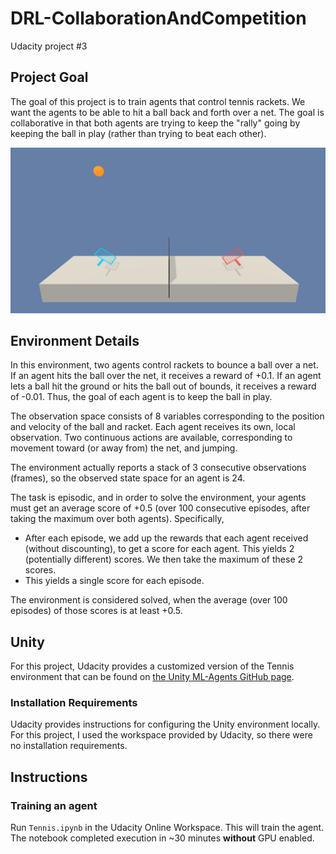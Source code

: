 # DRL-CollaborationAndCompetition
Udacity project #3
## Project Goal
The goal of this project is to train agents that control tennis rackets.  We want the agents to be able to hit a ball back and forth over a net.  The goal is collaborative in that both agents are trying to keep the "rally" going by keeping the ball in play (rather than trying to beat each other).

![](./tennis.png)

## Environment Details

In this environment, two agents control rackets to bounce a ball over a net. If an agent hits the ball over the net, it receives a reward of +0.1. If an agent lets a ball hit the ground or hits the ball out of bounds, it receives a reward of -0.01. Thus, the goal of each agent is to keep the ball in play.

The observation space consists of 8 variables corresponding to the position and velocity of the ball and racket. Each agent receives its own, local observation. Two continuous actions are available, corresponding to movement toward (or away from) the net, and jumping.

The environment actually reports a stack of 3 consecutive observations (frames), so the observed state space for an agent is 24.

The task is episodic, and in order to solve the environment, your agents must get an average score of +0.5 (over 100 consecutive episodes, after taking the maximum over both agents). Specifically,

- After each episode, we add up the rewards that each agent received (without discounting), to get a score for each agent. This yields 2 (potentially different) scores. We then take the maximum of these 2 scores.
- This yields a single score for each episode.

The environment is considered solved, when the average (over 100 episodes) of those scores is at least +0.5.

## Unity
For this project, Udacity provides a customized version of the Tennis environment that can be found on [the Unity ML-Agents GitHub page](https://github.com/Unity-Technologies/ml-agents/blob/main/docs/Learning-Environment-Examples.md).

### Installation Requirements
Udacity provides instructions for configuring the Unity environment locally.  For this project, I used the workspace provided by Udacity, so there were no installation requirements.

## Instructions

### Training an agent
    
Run `Tennis.ipynb` in the Udacity Online Workspace.  This will train the agent.  The notebook completed execution in ~30 minutes <b>without</b> GPU enabled.  
